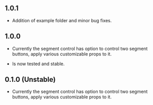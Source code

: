 ## 1.0.1

- Addition of example folder and minor bug fixes.

## 1.0.0

- Currently the segment control has option to control two segment buttons, apply various customizable props to it.

- Is now tested and stable.

## 0.1.0 (Unstable)

- Currently the segment control has option to control two segment buttons, apply various customizable props to it.
